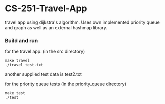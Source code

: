 # CS-251-Travel-App
travel app using dijkstra's algorithm. Uses own implemented priority queue and graph as well as an external hashmap library.

### Build and run
for the travel app: (in the src directory)

```
make travel
./travel test.txt
```
another supplied test data is test2.txt

for the priority queue tests (in the priority_queue directory)

```
make test
./test
```
